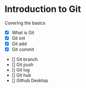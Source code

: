 # Introduction to Git

Covering the basics

- [x] What is Git
- [x] Git init
- [x] Git add
- [x] Git commit
- [] Git branch
- [] Git push
- [] Git log
- [] Git hub
- [] Github Desktop

